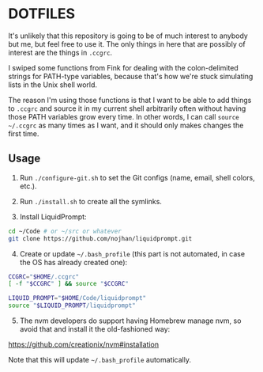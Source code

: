 DOTFILES
========

It's unlikely that this repository is going to be of much interest to anybody but me, but feel free to use it. The only things in here that are possibly of interest are the things in `.ccgrc`.

I swiped some functions from Fink for dealing with the colon-delimited strings for PATH-type variables, because that's how we're stuck simulating lists in the Unix shell world.

The reason I'm using those functions is that I want to be able to add things to `.ccgrc` and source it in my current shell arbitrarily often without having those PATH variables grow every time. In other words, I can call `source ~/.ccgrc` as many times as I want, and it should only makes changes the first time.

Usage
-----

1. Run `./configure-git.sh` to set the Git configs (name, email, shell colors, etc.).

2. Run `./install.sh` to create all the symlinks.

3. Install LiquidPrompt:

  ```bash
  cd ~/Code # or ~/src or whatever
  git clone https://github.com/nojhan/liquidprompt.git
  ```

4. Create or update `~/.bash_profile` (this part is not automated, in case the OS has already created one):

  ```bash
  CCGRC="$HOME/.ccgrc"
  [ -f "$CCGRC" ] && source "$CCGRC"

  LIQUID_PROMPT="$HOME/Code/liquidprompt"
  source "$LIQUID_PROMPT/liquidprompt"
  ```

5. The nvm developers do support having Homebrew manage nvm, so avoid that and
install it the old-fashioned way:

  https://github.com/creationix/nvm#installation

  Note that this will update `~/.bash_profile` automatically.
